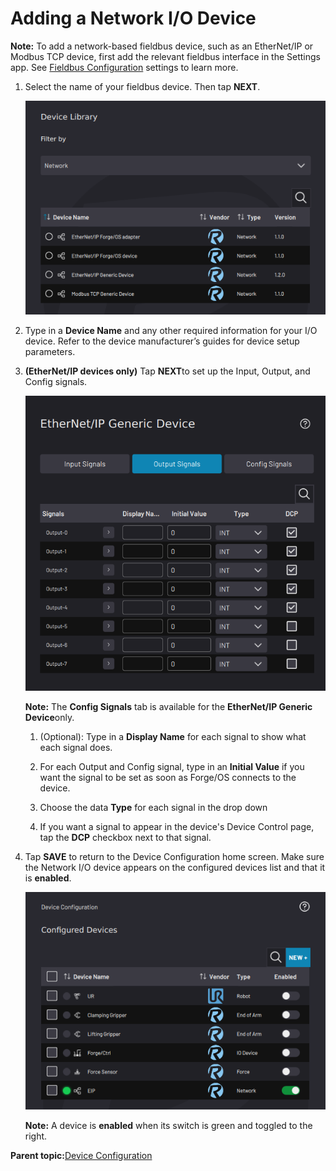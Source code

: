 # Adding a Network I/O Device

**Note:** To add a network-based fieldbus device, such as an EtherNet/IP or Modbus TCP device, first add the relevant fieldbus interface in the Settings app. See [Fieldbus Configuration](../3-Settings-App/fieldbus_configuration.md) settings to learn more.

1.  Select the name of your fieldbus device. Then tap **NEXT**.

    ![](../../../_Media/ForgeOS-5-x/Device-Config-App-5-x/device_config_network_library_select_5-x.png)

2.  Type in a **Device Name** and any other required information for your I/O device. Refer to the device manufacturer’s guides for device setup parameters.

3.  **\(EtherNet/IP devices only\)** Tap **NEXT**to set up the Input, Output, and Config signals.

    ![](../../../_Media/ForgeOS-5-x/Device-Config-App-5-x/device_config_eip_generic_device_signals_5x.png)

    **Note:** The **Config Signals** tab is available for the **EtherNet/IP Generic Device**only.

    1.  \(Optional\): Type in a **Display Name** for each signal to show what each signal does.

    2.  For each Output and Config signal, type in an **Initial Value** if you want the signal to be set as soon as Forge/OS connects to the device.

    3.  Choose the data **Type** for each signal in the drop down

    4.  If you want a signal to appear in the device's Device Control page, tap the **DCP** checkbox next to that signal.

4.  Tap **SAVE** to return to the Device Configuration home screen. Make sure the Network I/O device appears on the configured devices list and that it is ​**enabled**​.

    ![](../../../_Media/ForgeOS-5-x/Device-Config-App-5-x/device_configuration_enabled_network.png)

    **Note:** A device is **enabled** when its switch is green and toggled to the right.


**Parent topic:**[Device Configuration](../4-Device-Configuration-App/device_configuration.md)

